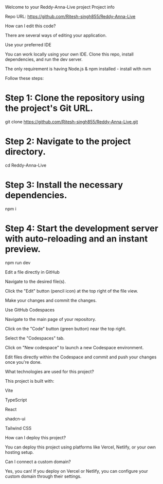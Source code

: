 Welcome to your Reddy-Anna-Live project
Project info

Repo URL: https://github.com/Ritesh-singh855/Reddy-Anna-Live

How can I edit this code?

There are several ways of editing your application.

Use your preferred IDE

You can work locally using your own IDE.
Clone this repo, install dependencies, and run the dev server.

The only requirement is having Node.js & npm installed - install with nvm

Follow these steps:

# Step 1: Clone the repository using the project's Git URL.
git clone https://github.com/Ritesh-singh855/Reddy-Anna-Live.git

# Step 2: Navigate to the project directory.
cd Reddy-Anna-Live

# Step 3: Install the necessary dependencies.
npm i

# Step 4: Start the development server with auto-reloading and an instant preview.
npm run dev

Edit a file directly in GitHub

Navigate to the desired file(s).

Click the "Edit" button (pencil icon) at the top right of the file view.

Make your changes and commit the changes.

Use GitHub Codespaces

Navigate to the main page of your repository.

Click on the "Code" button (green button) near the top right.

Select the "Codespaces" tab.

Click on "New codespace" to launch a new Codespace environment.

Edit files directly within the Codespace and commit and push your changes once you're done.

What technologies are used for this project?

This project is built with:

Vite

TypeScript

React

shadcn-ui

Tailwind CSS

How can I deploy this project?

You can deploy this project using platforms like Vercel, Netlify, or your own hosting setup.

Can I connect a custom domain?

Yes, you can!
If you deploy on Vercel or Netlify, you can configure your custom domain through their settings.
